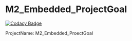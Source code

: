 # M2_Embedded_ProjectGoal

[![Codacy Badge](https://api.codacy.com/project/badge/Grade/cb6ba18520c94f52b26c1d5b0ae0ff0a)](https://app.codacy.com/gh/manmohan364/M2_Embedded_Motorvehiclemonitoring?utm_source=github.com&utm_medium=referral&utm_content=manmohan364/M2_Embedded_Motorvehiclemonitoring&utm_campaign=Badge_Grade_Settings)

 ProjectName: M2_Embedded_ProectGoal
